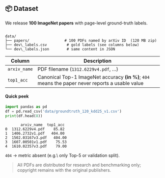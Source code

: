 ## 📦 Dataset

We release **100 ImageNet papers** with page-level ground-truth labels.

```

data/
├── papers/                # 100 PDFs named by arXiv ID  (120 MB zip)
├── dev\_labels.csv         # gold labels (see columns below)
└── dev\_labels.json        # same content in JSON

````

| Column | Description |
|--------|-------------|
| `arxiv_name` | PDF filename (`1312.6229v4.pdf`, …) |
| `top1_acc`   | Canonical Top-1 ImageNet accuracy **(in %)**; `404` means the paper never reports a usable value |

#### Quick peek
```python
import pandas as pd
df = pd.read_csv('data/groundtruth_120_kdd25_v1.csv')
print(df.head(8))
````

```
       arxiv_name  top1_acc  
0  1312.6229v4.pdf    85.82     
1  1406.2732v1.pdf   404.00    
2  1502.03167v3.pdf   404.00     
3  1607.00501v1.pdf    75.53     
4  1610.02357v3.pdf    79.00     
```

`404` → metric absent (e.g.\ only Top-5 or validation split).


> All PDFs are distributed for research and benchmarking only; copyright remains with the original publishers.
